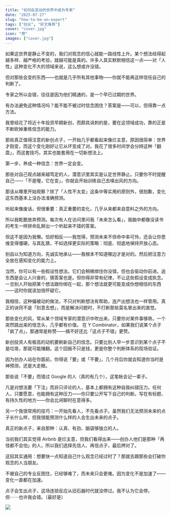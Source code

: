 ```yaml
---
title: "如何在变动的世界中成为专家"
date: "2025-07-27"
slug: "how-to-be-an-expert"
tags: ["创业", "好文推荐"]
cover: "cover.jpg"
icon: "😎"
images: ["cover.jpg"]
---
```

如果这世界是静止不变的，我们对观念的信心就能一路线性上升。某个想法经得起越多样、越严格的考验，就越可能是真的。许多人其实默默相信这一点——对「人性」这种变化不大的领域来说，这么想或许没错。



但对那些会变的东西——也就是几乎所有其他事物——你就不能再这样信任自己的判断了。



专家之所以会错，往往是因为他们精通的，是一个早已过期的世界。



有办法避免这种情况吗？能不能不被过时信念困住？答案是——可以，但得靠一点方法。



我曾经花了将近十年投资早期新创，而颇具讽刺的是，要在这领域成功，靠的正是不断砍掉重练信念的能力。



那些真正值得注意的新创点子，一开始几乎都看起来像烂主意，原因很简单：世界才刚变，而这个变化刚好让它从坏变成了对。我花了很多时间学会分辨这种「翻盘」，而这套技巧，其实也能套用在一切新想法上。



第一步，养成一种信念：世界一定会变。



那些对自己观点越来越笃定的人，潜意识里其实是认定世界静止。只要你不时提醒自己——「不是喔，它在变」，你就会开始训练自己去嗅出风的方向。



那该从哪里开始观察？除了「人性不太变」这条中等实用的原则外，很抱歉，变化这东西基本上没办法准确预测。



听起来像废话，但很重要：真正重要的变化，几乎从来都来自意料之外的方向。



所以我乾脆放弃预测。每次有人在访问里问我「未来怎么看」，我脑中都像没读书的考生一样拼命乱掰出一个听起来不错的答案。



但这不是因为我懒。恰好相反——我觉得，预测未来不但命中率可怜，还会让你思维变得僵硬。与其乱猜，不如选择更实际的策略：彻底、彻底地保持开放心态。



别自以为知道方向，先诚实地承认——我根本不知道哪边才是对的。然后把注意力全放在感知变化的能力上。



当然，你可以有一些假设性想法。它们会稍微绑住你没错，但也会驱动你前进。追东西是会让人兴奋的，猜答案也是。但你得非常有纪律，不让这些假设变成执念。
一旦别人开始把某个想法跟你绑在一起，那个想法就更可能变成你想相信的东西——这时你就该加倍怀疑它。



我相信，这种偏被动的做法，不只对判断想法有帮助，连产出想法也一样管用。真正的诀窍不是「刻意去想」，而是解决问题时，不打断那些莫名冒出来的直觉。



那些变化的风，常从某个领域专家的潜意识中吹出来。只要你对某件事够熟，一个突然跳出来的怪念头，几乎都有价值。
在 Y Combinator，如果我们说某个点子「疯了点」，那通常是称赞——搞不好还比「这点子不错」更赞。



新创投资人有极高的动机要刷新自己的信念。只要比别人早一步意识到某个点子不是垃圾，那就可能赚翻。这个回报不只是钱，更是你整个判断体系的现场验证。



因为创办人站在你面前，你得说「要」或「不要」，几个月后你就会知道你当时是神预测，还是大走眼。



那些说「不要」而错过 Google 的人（真的有几个），这笔帐会记一辈子。



凡是对想法要「下注」而非只评论的人，基本上都拥有这种自我纠错压力。任何人，只要愿意，也能拥有这种压力——你只要公开写下自己的判断。写在有标题、有持久性的地方——你会比闲聊时在意得多。



另一个我很常用的技巧：一开始先看人，不先看点子。虽然我们无法预测未来的点子长什么样，但我很能预测什么样的人会生出未来的点子。



真正的新点子，来自那种：认真、有劲、脑袋够独立的人。



当初我们其实觉得 Airbnb 是烂主意，但我们看得出来——创办人他们是那种「再怪都不会怕」的人，所以我们选择先信人、再信点子，最后押对了。



这招其实通用：想要快一点知道自己什么观念已经过时了？那就去跟那些会打破你观念的人当朋友。



不被自己的专业反困住，已经够难了，而未来只会更难。因为变化不是加速了——变化一直都在加速。



点子会生出点子，这场连锁反应从旧石器时代就没停过。我不认为它会停。
但⋯⋯也许我会错。（最好是）




![](https://prod-files-secure.s3.us-west-2.amazonaws.com/112d0858-5090-4d34-a606-b75eb8d65fd2/46476355-9cf3-4e99-9b7a-3531bc426380/1000202064.png?X-Amz-Algorithm=AWS4-HMAC-SHA256&X-Amz-Content-Sha256=UNSIGNED-PAYLOAD&X-Amz-Credential=ASIAZI2LB466REMP6FPP%2F20250822%2Fus-west-2%2Fs3%2Faws4_request&X-Amz-Date=20250822T045104Z&X-Amz-Expires=3600&X-Amz-Security-Token=IQoJb3JpZ2luX2VjELX%2F%2F%2F%2F%2F%2F%2F%2F%2F%2FwEaCXVzLXdlc3QtMiJGMEQCIDkxcbMw%2FQxrfg6KiNB2zdhZofDhFVkil8hWccDWc1qKAiASCvvn%2FFJzKIFSZ9s3REgW6WMwTw8ISQFTVcdK6dfdXCqIBAj%2B%2F%2F%2F%2F%2F%2F%2F%2F%2F%2F8BEAAaDDYzNzQyMzE4MzgwNSIMUviSAAEB6LsbuK7eKtwD1vxAv0Q5cldeqprqcP%2BSsPVpg92MnE0x7mHQB3S5AllwaZCJNX3u8GLVM4HLHRvrhZ8JcuKvj47IKeqnyGal%2F7ym8ykLMsFMaDhyV%2F%2BHh7lV1%2FABx13CX%2BuocMEjL0bf5QUBs3NqdBkpW1KZp%2FRPoMrL2Sunno9Zms38lPl2ZDjUqBa75%2FRNVZnLTl8IPJDH%2BZrMEtYh1NkHpE3BaEktxUNP%2F3ETkU2cEoBu4YXdGXhy46w9u%2B7P414c3NzgSXmFvs6M%2FZlCwlV36jshKUf%2F6CTTi96HBNLqVdjLvefcBYyG25jdqwkEC2LPCR6jSZOe8VxFdk9fYmI%2FXa6VReP36tJ2Wtw1qmZEpg%2F0v7PUtozE8hSUM2i8IWpvmE9cRBWHA6csDeG8d5S1jq78TSUDcSmO804BqCf01LNpWHuo6PRxForXAFUFj2mRHFKOtJoueToZ4stLyz%2BMWP8fizp0P%2FkdpmdTGuSYX5oiWY2ah6zC4MML5sXYeb7jx3hoe3UB2kw0e%2FBuNvri1jQV3xQPLHBLjFHbsj906Fvc1FaaI1xEhe1K49K75mfF7ANfBggLZOVnUuRmthR%2FUHFyEGKIMPE7s7YsYq%2Bay1GQGwhAawj2nOmb98T%2BttKiJFswtO2fxQY6pgEgHIB1zAkYKVMtYsXVYqlmjhTehmIOVG%2BmlbYcScMQk5z2LG3w4Yv%2F5Joj%2FONfvjlDc%2F8Pv6NvF%2Fx8A%2Bqxi1ci8YHMVRfGagO0%2BRXGsV3MzggFwYiIHaXyjoHo6Og9b49blXbCZW2AGRKzPr8xqDQE1cmsnERjmzW%2Fu1b8wI8TCEzv37xoDN75UcZM6LKII%2F%2F0ktbsgzjEDaxUJJdHr7euCyXJ%2B427&X-Amz-Signature=02a298e63fccc26fa88918b28090f26d7641b92f8ca1f1decc85e3162e852984&X-Amz-SignedHeaders=host&x-amz-checksum-mode=ENABLED&x-id=GetObject)


